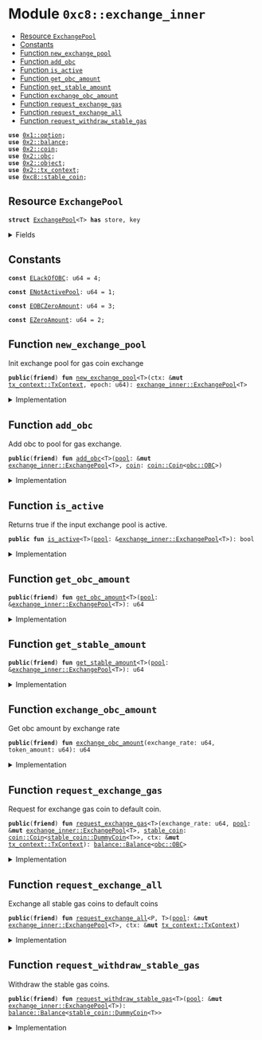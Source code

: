 
<a name="0xc8_exchange_inner"></a>

# Module `0xc8::exchange_inner`



-  [Resource `ExchangePool`](#0xc8_exchange_inner_ExchangePool)
-  [Constants](#@Constants_0)
-  [Function `new_exchange_pool`](#0xc8_exchange_inner_new_exchange_pool)
-  [Function `add_obc`](#0xc8_exchange_inner_add_obc)
-  [Function `is_active`](#0xc8_exchange_inner_is_active)
-  [Function `get_obc_amount`](#0xc8_exchange_inner_get_obc_amount)
-  [Function `get_stable_amount`](#0xc8_exchange_inner_get_stable_amount)
-  [Function `exchange_obc_amount`](#0xc8_exchange_inner_exchange_obc_amount)
-  [Function `request_exchange_gas`](#0xc8_exchange_inner_request_exchange_gas)
-  [Function `request_exchange_all`](#0xc8_exchange_inner_request_exchange_all)
-  [Function `request_withdraw_stable_gas`](#0xc8_exchange_inner_request_withdraw_stable_gas)


<pre><code><b>use</b> <a href="">0x1::option</a>;
<b>use</b> <a href="../../../.././build/Sui/docs/balance.md#0x2_balance">0x2::balance</a>;
<b>use</b> <a href="../../../.././build/Sui/docs/coin.md#0x2_coin">0x2::coin</a>;
<b>use</b> <a href="../../../.././build/Sui/docs/obc.md#0x2_obc">0x2::obc</a>;
<b>use</b> <a href="../../../.././build/Sui/docs/object.md#0x2_object">0x2::object</a>;
<b>use</b> <a href="../../../.././build/Sui/docs/tx_context.md#0x2_tx_context">0x2::tx_context</a>;
<b>use</b> <a href="stable_coin.md#0xc8_stable_coin">0xc8::stable_coin</a>;
</code></pre>



<a name="0xc8_exchange_inner_ExchangePool"></a>

## Resource `ExchangePool`



<pre><code><b>struct</b> <a href="exchange_inner.md#0xc8_exchange_inner_ExchangePool">ExchangePool</a>&lt;T&gt; <b>has</b> store, key
</code></pre>



<details>
<summary>Fields</summary>


<dl>
<dt>
<code>id: <a href="../../../.././build/Sui/docs/object.md#0x2_object_UID">object::UID</a></code>
</dt>
<dd>

</dd>
<dt>
<code>activation_epoch: <a href="_Option">option::Option</a>&lt;u64&gt;</code>
</dt>
<dd>
 The epoch at which this pool became active.
 The value is <code>None</code> if the pool is pre-active and <code>Some(&lt;epoch_number&gt;)</code> if active or inactive.
</dd>
<dt>
<code>obc_balance: u64</code>
</dt>
<dd>
 The total number of SUI coins in this pool
</dd>
<dt>
<code>obc_pool: <a href="../../../.././build/Sui/docs/balance.md#0x2_balance_Balance">balance::Balance</a>&lt;<a href="../../../.././build/Sui/docs/obc.md#0x2_obc_OBC">obc::OBC</a>&gt;</code>
</dt>
<dd>
 The epoch stake rewards will be added here at the end of each epoch.
</dd>
<dt>
<code>stable_token_balance: u64</code>
</dt>
<dd>
 Total number of pool stable coins issued by the pool.
</dd>
<dt>
<code>stable_pool: <a href="../../../.././build/Sui/docs/balance.md#0x2_balance_Balance">balance::Balance</a>&lt;<a href="stable_coin.md#0xc8_stable_coin_DummyCoin">stable_coin::DummyCoin</a>&lt;T&gt;&gt;</code>
</dt>
<dd>
 The epoch stable gas coins
</dd>
</dl>


</details>

<a name="@Constants_0"></a>

## Constants


<a name="0xc8_exchange_inner_ELackOfOBC"></a>



<pre><code><b>const</b> <a href="exchange_inner.md#0xc8_exchange_inner_ELackOfOBC">ELackOfOBC</a>: u64 = 4;
</code></pre>



<a name="0xc8_exchange_inner_ENotActivePool"></a>



<pre><code><b>const</b> <a href="exchange_inner.md#0xc8_exchange_inner_ENotActivePool">ENotActivePool</a>: u64 = 1;
</code></pre>



<a name="0xc8_exchange_inner_EOBCZeroAmount"></a>



<pre><code><b>const</b> <a href="exchange_inner.md#0xc8_exchange_inner_EOBCZeroAmount">EOBCZeroAmount</a>: u64 = 3;
</code></pre>



<a name="0xc8_exchange_inner_EZeroAmount"></a>



<pre><code><b>const</b> <a href="exchange_inner.md#0xc8_exchange_inner_EZeroAmount">EZeroAmount</a>: u64 = 2;
</code></pre>



<a name="0xc8_exchange_inner_new_exchange_pool"></a>

## Function `new_exchange_pool`

Init exchange pool for gas coin exchange


<pre><code><b>public</b>(<b>friend</b>) <b>fun</b> <a href="exchange_inner.md#0xc8_exchange_inner_new_exchange_pool">new_exchange_pool</a>&lt;T&gt;(ctx: &<b>mut</b> <a href="../../../.././build/Sui/docs/tx_context.md#0x2_tx_context_TxContext">tx_context::TxContext</a>, epoch: u64): <a href="exchange_inner.md#0xc8_exchange_inner_ExchangePool">exchange_inner::ExchangePool</a>&lt;T&gt;
</code></pre>



<details>
<summary>Implementation</summary>


<pre><code><b>public</b>(<b>friend</b>) <b>fun</b> <a href="exchange_inner.md#0xc8_exchange_inner_new_exchange_pool">new_exchange_pool</a>&lt;T&gt;(ctx: &<b>mut</b> TxContext, epoch: u64) : <a href="exchange_inner.md#0xc8_exchange_inner_ExchangePool">ExchangePool</a>&lt;T&gt; {
    <a href="exchange_inner.md#0xc8_exchange_inner_ExchangePool">ExchangePool</a> {
        id: <a href="../../../.././build/Sui/docs/object.md#0x2_object_new">object::new</a>(ctx),
        activation_epoch: <a href="_some">option::some</a>(epoch),
        obc_balance: 0,
        obc_pool: <a href="../../../.././build/Sui/docs/balance.md#0x2_balance_zero">balance::zero</a>(),
        stable_token_balance: 0,
        stable_pool: <a href="../../../.././build/Sui/docs/balance.md#0x2_balance_zero">balance::zero</a>&lt;DummyCoin&lt;T&gt;&gt;(),
    }
}
</code></pre>



</details>

<a name="0xc8_exchange_inner_add_obc"></a>

## Function `add_obc`

Add obc to pool for gas exchange.


<pre><code><b>public</b>(<b>friend</b>) <b>fun</b> <a href="exchange_inner.md#0xc8_exchange_inner_add_obc">add_obc</a>&lt;T&gt;(<a href="pool.md#0xc8_pool">pool</a>: &<b>mut</b> <a href="exchange_inner.md#0xc8_exchange_inner_ExchangePool">exchange_inner::ExchangePool</a>&lt;T&gt;, <a href="../../../.././build/Sui/docs/coin.md#0x2_coin">coin</a>: <a href="../../../.././build/Sui/docs/coin.md#0x2_coin_Coin">coin::Coin</a>&lt;<a href="../../../.././build/Sui/docs/obc.md#0x2_obc_OBC">obc::OBC</a>&gt;)
</code></pre>



<details>
<summary>Implementation</summary>


<pre><code><b>public</b>(<b>friend</b>) <b>fun</b> <a href="exchange_inner.md#0xc8_exchange_inner_add_obc">add_obc</a>&lt;T&gt;(<a href="pool.md#0xc8_pool">pool</a>: &<b>mut</b> <a href="exchange_inner.md#0xc8_exchange_inner_ExchangePool">ExchangePool</a>&lt;T&gt;, <a href="../../../.././build/Sui/docs/coin.md#0x2_coin">coin</a>: Coin&lt;OBC&gt;) {
    <b>let</b> amount = <a href="../../../.././build/Sui/docs/coin.md#0x2_coin_value">coin::value</a>(&<a href="../../../.././build/Sui/docs/coin.md#0x2_coin">coin</a>);
    <b>assert</b>!( amount &gt; 0, <a href="exchange_inner.md#0xc8_exchange_inner_EZeroAmount">EZeroAmount</a>);
    <a href="pool.md#0xc8_pool">pool</a>.obc_balance = <a href="pool.md#0xc8_pool">pool</a>.obc_balance + amount;
    <b>let</b> <a href="../../../.././build/Sui/docs/balance.md#0x2_balance">balance</a> = <a href="../../../.././build/Sui/docs/coin.md#0x2_coin_into_balance">coin::into_balance</a>(<a href="../../../.././build/Sui/docs/coin.md#0x2_coin">coin</a>);
    <a href="../../../.././build/Sui/docs/balance.md#0x2_balance_join">balance::join</a>(&<b>mut</b> <a href="pool.md#0xc8_pool">pool</a>.obc_pool, <a href="../../../.././build/Sui/docs/balance.md#0x2_balance">balance</a>);
}
</code></pre>



</details>

<a name="0xc8_exchange_inner_is_active"></a>

## Function `is_active`

Returns true if the input exchange pool is active.


<pre><code><b>public</b> <b>fun</b> <a href="exchange_inner.md#0xc8_exchange_inner_is_active">is_active</a>&lt;T&gt;(<a href="pool.md#0xc8_pool">pool</a>: &<a href="exchange_inner.md#0xc8_exchange_inner_ExchangePool">exchange_inner::ExchangePool</a>&lt;T&gt;): bool
</code></pre>



<details>
<summary>Implementation</summary>


<pre><code><b>public</b> <b>fun</b> <a href="exchange_inner.md#0xc8_exchange_inner_is_active">is_active</a>&lt;T&gt;(<a href="pool.md#0xc8_pool">pool</a>: &<a href="exchange_inner.md#0xc8_exchange_inner_ExchangePool">ExchangePool</a>&lt;T&gt;): bool {
    <a href="_is_some">option::is_some</a>(&<a href="pool.md#0xc8_pool">pool</a>.activation_epoch)
}
</code></pre>



</details>

<a name="0xc8_exchange_inner_get_obc_amount"></a>

## Function `get_obc_amount`



<pre><code><b>public</b>(<b>friend</b>) <b>fun</b> <a href="exchange_inner.md#0xc8_exchange_inner_get_obc_amount">get_obc_amount</a>&lt;T&gt;(<a href="pool.md#0xc8_pool">pool</a>: &<a href="exchange_inner.md#0xc8_exchange_inner_ExchangePool">exchange_inner::ExchangePool</a>&lt;T&gt;): u64
</code></pre>



<details>
<summary>Implementation</summary>


<pre><code><b>public</b>(<b>friend</b>) <b>fun</b> <a href="exchange_inner.md#0xc8_exchange_inner_get_obc_amount">get_obc_amount</a>&lt;T&gt;(<a href="pool.md#0xc8_pool">pool</a>: &<a href="exchange_inner.md#0xc8_exchange_inner_ExchangePool">ExchangePool</a>&lt;T&gt;): u64 {
    <a href="pool.md#0xc8_pool">pool</a>.obc_balance
}
</code></pre>



</details>

<a name="0xc8_exchange_inner_get_stable_amount"></a>

## Function `get_stable_amount`



<pre><code><b>public</b>(<b>friend</b>) <b>fun</b> <a href="exchange_inner.md#0xc8_exchange_inner_get_stable_amount">get_stable_amount</a>&lt;T&gt;(<a href="pool.md#0xc8_pool">pool</a>: &<a href="exchange_inner.md#0xc8_exchange_inner_ExchangePool">exchange_inner::ExchangePool</a>&lt;T&gt;): u64
</code></pre>



<details>
<summary>Implementation</summary>


<pre><code><b>public</b>(<b>friend</b>) <b>fun</b> <a href="exchange_inner.md#0xc8_exchange_inner_get_stable_amount">get_stable_amount</a>&lt;T&gt;(<a href="pool.md#0xc8_pool">pool</a>: &<a href="exchange_inner.md#0xc8_exchange_inner_ExchangePool">ExchangePool</a>&lt;T&gt;): u64 {
    <a href="pool.md#0xc8_pool">pool</a>.stable_token_balance
}
</code></pre>



</details>

<a name="0xc8_exchange_inner_exchange_obc_amount"></a>

## Function `exchange_obc_amount`

Get obc amount by exchange rate


<pre><code><b>public</b>(<b>friend</b>) <b>fun</b> <a href="exchange_inner.md#0xc8_exchange_inner_exchange_obc_amount">exchange_obc_amount</a>(exchange_rate: u64, token_amount: u64): u64
</code></pre>



<details>
<summary>Implementation</summary>


<pre><code><b>public</b>(<b>friend</b>) <b>fun</b> <a href="exchange_inner.md#0xc8_exchange_inner_exchange_obc_amount">exchange_obc_amount</a>(exchange_rate: u64, token_amount: u64): u64 {
    <b>let</b> res = (token_amount <b>as</b> u128) / (exchange_rate <b>as</b> u128);
    (res <b>as</b> u64)
}
</code></pre>



</details>

<a name="0xc8_exchange_inner_request_exchange_gas"></a>

## Function `request_exchange_gas`

Request for exchange gas coin to default coin.


<pre><code><b>public</b>(<b>friend</b>) <b>fun</b> <a href="exchange_inner.md#0xc8_exchange_inner_request_exchange_gas">request_exchange_gas</a>&lt;T&gt;(exchange_rate: u64, <a href="pool.md#0xc8_pool">pool</a>: &<b>mut</b> <a href="exchange_inner.md#0xc8_exchange_inner_ExchangePool">exchange_inner::ExchangePool</a>&lt;T&gt;, <a href="stable_coin.md#0xc8_stable_coin">stable_coin</a>: <a href="../../../.././build/Sui/docs/coin.md#0x2_coin_Coin">coin::Coin</a>&lt;<a href="stable_coin.md#0xc8_stable_coin_DummyCoin">stable_coin::DummyCoin</a>&lt;T&gt;&gt;, ctx: &<b>mut</b> <a href="../../../.././build/Sui/docs/tx_context.md#0x2_tx_context_TxContext">tx_context::TxContext</a>): <a href="../../../.././build/Sui/docs/balance.md#0x2_balance_Balance">balance::Balance</a>&lt;<a href="../../../.././build/Sui/docs/obc.md#0x2_obc_OBC">obc::OBC</a>&gt;
</code></pre>



<details>
<summary>Implementation</summary>


<pre><code><b>public</b>(<b>friend</b>) <b>fun</b> <a href="exchange_inner.md#0xc8_exchange_inner_request_exchange_gas">request_exchange_gas</a>&lt;T&gt;(
    exchange_rate: u64,
    <a href="pool.md#0xc8_pool">pool</a>: &<b>mut</b> <a href="exchange_inner.md#0xc8_exchange_inner_ExchangePool">ExchangePool</a>&lt;T&gt;,
    <a href="stable_coin.md#0xc8_stable_coin">stable_coin</a>: Coin&lt;DummyCoin&lt;T&gt;&gt;,
    ctx: &<b>mut</b> TxContext
): Balance&lt;OBC&gt; {
    <b>assert</b>!(<a href="../../../.././build/Sui/docs/coin.md#0x2_coin_value">coin::value</a>(&<a href="stable_coin.md#0xc8_stable_coin">stable_coin</a>) &gt; 0, <a href="exchange_inner.md#0xc8_exchange_inner_EZeroAmount">EZeroAmount</a>);
    <b>let</b> tok_balance = <a href="../../../.././build/Sui/docs/coin.md#0x2_coin_into_balance">coin::into_balance</a>(<a href="stable_coin.md#0xc8_stable_coin">stable_coin</a>);
    <b>let</b> stable_amount = <a href="../../../.././build/Sui/docs/balance.md#0x2_balance_value">balance::value</a>(&tok_balance);
    <b>let</b> obc_amount= <a href="exchange_inner.md#0xc8_exchange_inner_exchange_obc_amount">exchange_obc_amount</a>(exchange_rate, stable_amount);
    <b>assert</b>!(obc_amount &gt; 0, <a href="exchange_inner.md#0xc8_exchange_inner_EOBCZeroAmount">EOBCZeroAmount</a>);
    <b>assert</b>!(<a href="pool.md#0xc8_pool">pool</a>.obc_balance &gt; obc_amount, <a href="exchange_inner.md#0xc8_exchange_inner_ELackOfOBC">ELackOfOBC</a>);
    <a href="../../../.././build/Sui/docs/balance.md#0x2_balance_join">balance::join</a>(&<b>mut</b> <a href="pool.md#0xc8_pool">pool</a>.stable_pool, tok_balance);
    <b>let</b> result = <a href="../../../.././build/Sui/docs/coin.md#0x2_coin_take">coin::take</a>(&<b>mut</b> <a href="pool.md#0xc8_pool">pool</a>.obc_pool, obc_amount, ctx);
    <a href="pool.md#0xc8_pool">pool</a>.obc_balance = <a href="pool.md#0xc8_pool">pool</a>.obc_balance - obc_amount;
    <a href="pool.md#0xc8_pool">pool</a>.stable_token_balance = <a href="pool.md#0xc8_pool">pool</a>.stable_token_balance + stable_amount;
    <a href="../../../.././build/Sui/docs/coin.md#0x2_coin_into_balance">coin::into_balance</a>(result)
}
</code></pre>



</details>

<a name="0xc8_exchange_inner_request_exchange_all"></a>

## Function `request_exchange_all`

Exchange all stable gas coins to default coins


<pre><code><b>public</b>(<b>friend</b>) <b>fun</b> <a href="exchange_inner.md#0xc8_exchange_inner_request_exchange_all">request_exchange_all</a>&lt;P, T&gt;(<a href="pool.md#0xc8_pool">pool</a>: &<b>mut</b> <a href="exchange_inner.md#0xc8_exchange_inner_ExchangePool">exchange_inner::ExchangePool</a>&lt;T&gt;, ctx: &<b>mut</b> <a href="../../../.././build/Sui/docs/tx_context.md#0x2_tx_context_TxContext">tx_context::TxContext</a>)
</code></pre>



<details>
<summary>Implementation</summary>


<pre><code><b>public</b>(<b>friend</b>) <b>fun</b> <a href="exchange_inner.md#0xc8_exchange_inner_request_exchange_all">request_exchange_all</a>&lt;P,T&gt;(
    <a href="pool.md#0xc8_pool">pool</a>: &<b>mut</b> <a href="exchange_inner.md#0xc8_exchange_inner_ExchangePool">ExchangePool</a>&lt;T&gt;,
    ctx: &<b>mut</b> TxContext
) {
    <b>assert</b>!(<a href="exchange_inner.md#0xc8_exchange_inner_is_active">is_active</a>(<a href="pool.md#0xc8_pool">pool</a>), <a href="exchange_inner.md#0xc8_exchange_inner_ENotActivePool">ENotActivePool</a>);
    <b>if</b>(<a href="pool.md#0xc8_pool">pool</a>.stable_token_balance &gt; 0) {
        // call <a href="../../../.././build/Sui/docs/stable.md#0x2_stable">stable</a> swap interface
        // <b>let</b> <a href="../../../.././build/Sui/docs/obc.md#0x2_obc">obc</a> = stable_coin::request_swap_obc&lt;CoinType&gt;(<a href="../../../.././build/Sui/docs/coin.md#0x2_coin_from_balance">coin::from_balance</a>&lt;CoinType&gt;(<a href="pool.md#0xc8_pool">pool</a>.stable_pool, ctx), ctx);
        <b>let</b> <a href="../../../.././build/Sui/docs/obc.md#0x2_obc">obc</a> = <a href="../../../.././build/Sui/docs/coin.md#0x2_coin_zero">coin::zero</a>&lt;OBC&gt;(ctx);//<a href="pool.md#0xc8_pool_swap_token">pool::swap_token</a>&lt;P,T&gt;(<a href="stable_coin.md#0xc8_stable_coin_new_dummy">stable_coin::new_dummy</a>&lt;T&gt;(ctx), ctx);
        // store <a href="../../../.././build/Sui/docs/obc.md#0x2_obc">obc</a> <b>to</b> exchange <a href="pool.md#0xc8_pool">pool</a>
        <a href="pool.md#0xc8_pool">pool</a>.obc_balance = <a href="pool.md#0xc8_pool">pool</a>.obc_balance + <a href="../../../.././build/Sui/docs/coin.md#0x2_coin_value">coin::value</a>(&<a href="../../../.././build/Sui/docs/obc.md#0x2_obc">obc</a>);
        <a href="../../../.././build/Sui/docs/balance.md#0x2_balance_join">balance::join</a>(&<b>mut</b> <a href="pool.md#0xc8_pool">pool</a>.obc_pool, <a href="../../../.././build/Sui/docs/coin.md#0x2_coin_into_balance">coin::into_balance</a>(<a href="../../../.././build/Sui/docs/obc.md#0x2_obc">obc</a>));
        <a href="pool.md#0xc8_pool">pool</a>.stable_token_balance = 0;
    }
}
</code></pre>



</details>

<a name="0xc8_exchange_inner_request_withdraw_stable_gas"></a>

## Function `request_withdraw_stable_gas`

Withdraw the stable gas coins.


<pre><code><b>public</b>(<b>friend</b>) <b>fun</b> <a href="exchange_inner.md#0xc8_exchange_inner_request_withdraw_stable_gas">request_withdraw_stable_gas</a>&lt;T&gt;(<a href="pool.md#0xc8_pool">pool</a>: &<b>mut</b> <a href="exchange_inner.md#0xc8_exchange_inner_ExchangePool">exchange_inner::ExchangePool</a>&lt;T&gt;): <a href="../../../.././build/Sui/docs/balance.md#0x2_balance_Balance">balance::Balance</a>&lt;<a href="stable_coin.md#0xc8_stable_coin_DummyCoin">stable_coin::DummyCoin</a>&lt;T&gt;&gt;
</code></pre>



<details>
<summary>Implementation</summary>


<pre><code><b>public</b>(<b>friend</b>) <b>fun</b> <a href="exchange_inner.md#0xc8_exchange_inner_request_withdraw_stable_gas">request_withdraw_stable_gas</a>&lt;T&gt;(
    <a href="pool.md#0xc8_pool">pool</a>: &<b>mut</b> <a href="exchange_inner.md#0xc8_exchange_inner_ExchangePool">ExchangePool</a>&lt;T&gt;,
): Balance&lt;DummyCoin&lt;T&gt;&gt; {
    <a href="pool.md#0xc8_pool">pool</a>.stable_token_balance = 0;
     <a href="../../../.././build/Sui/docs/balance.md#0x2_balance_withdraw_all">balance::withdraw_all</a>&lt;DummyCoin&lt;T&gt;&gt;(&<b>mut</b> <a href="pool.md#0xc8_pool">pool</a>.stable_pool)
}
</code></pre>



</details>
